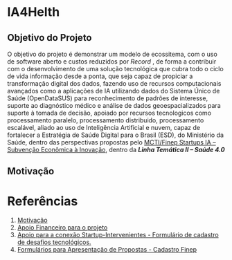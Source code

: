# IA4Helth
## Objetivo do Projeto
O objetivo do projeto é demonstrar um modelo de ecossitema, com o uso de software aberto e custos reduzidos por _Record_ , de forma a contribuir com o desenvolvimento de uma solução tecnológica que cubra todo o ciclo de vida informação desde a ponta, que seja capaz de propiciar a transformação digital dos dados, fazendo uso de recursos computacionais avançados como a aplicações de IA utilizando dados do Sistema Único de Saúde (OpenDataSUS) para reconhecimento de padrões de interesse, suporte ao diagnóstico médico e análise de dados geoespacializados para suporte à tomada de decisão, apoiado por recursos tecnologicos como processamento paralelo, processamento distribuido, processamento escalável, aliado ao uso de Inteligência Artificial e nuvem, capaz de fortalecer a Estratégia de Saúde Digital para o Brasil (ESD), do Ministério da Saúde, dentro das perspectivas propostas pelo [MCTI/Finep Startups IA – Subvenção Econômica à Inovação](http://www.finep.gov.br/chamadas-publicas/chamadapublica/676), dentro da _**Linha Temática II – Saúde 4.0**_

## Motivação


# Referências
1.  [Motivação](https://datasus.saude.gov.br/equipe-do-datasus-participa-de-hackathon-para-inovacao-de-dados/)
2. [Apoio Financeiro para o
    projeto](http://www.finep.gov.br/chamadas-publicas/chamadapublica/676)
3. [Apoio para a conexão Startup-Intervenientes - Formulário de
    cadastro de desafios
    tecnológicos.](https://docs.google.com/forms/d/e/1FAIpQLSfob1f5s7JJscPSW68NBkneDeShu0VHHSmM8NjlcUsJap37kQ/viewform)
4. [Formulários para Apresentação de Propostas - Cadastro Finep](https://forms.finep.gov.br/forms/externo/)

